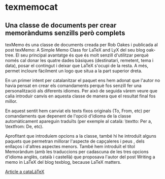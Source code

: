 texmemocat
==========

## Una classe  de documents per crear memoràndums senzills però complets

texMemo és una classe de documents creada per Rob Oakes i publicada al post texMemo: A Simple Memo Class for LaTeX and LyX del seu blog oak-tree. El seu principal avantatge és que és molt senzill d'utilitzar perquè només cal donar les quatre dades bàsiques (destinatari, remetent, tema i data), posar el contingut i deixar que LaTeX s'ocupi de la resta. A més, permet incloure fàcilment un logo que situa a la part superior dreta.

En un primer intent per catalanitzar el paquet ens hem adonat que l'autor no havia pensat en crear els comandaments perquè fos senzill fer una personalització als diferents idiomes. Per això de seguida vàrem veure que calia introduir canvis en aquesta classe de manera que el resultat final fos millor.

En aquest sentit hem canviat els texts fixos originals (To, From, etc) per comandaments que depenent de l'opció d'idioma de la classe automàticament apareguin traduïts (per exemple al català: \textto: Per a, \textfrom: De, etc).

Aprofitant que introduíem opcions a la classe, també hi he introduït alguns paquets que permetran millorar l'aspecte de capçaleres i peus , dels enllaços i d'altres aspectes menors. També hem introduït el títol Memoràndum (amb les traduccions per cadascuna de les tres opcions d'idioma anglès, català i castellà) que proposava l'autor del  post Writing a memo in LaTeX del blog texblog, because LaTeX matters.

[Article a cataLàTeX](http://catalatex.blogspot.com.es/2013/08/memorandums-amb-texmemocat.html)
